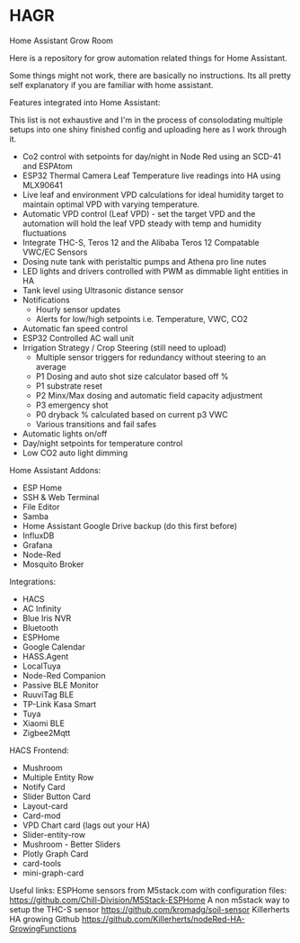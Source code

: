 # HAGR
Home Assistant Grow Room

Here is a repository for grow automation related things for Home Assistant.

Some things might not work, there are basically no instructions. Its all pretty self explanatory if you are familiar with home assistant. 

Features integrated into Home Assistant:

This list is not exhaustive and I'm in the process of consolodating multiple setups into one shiny finished config and uploading here as I work through it.

- Co2 control with setpoints for day/night in Node Red using an SCD-41 and ESPAtom
- ESP32 Thermal Camera Leaf Temperature live readings into HA using MLX90641
- Live leaf and environment VPD calculations for ideal humidity target to maintain optimal VPD with varying temperature.
- Automatic VPD control (Leaf VPD) - set the target VPD and the automation will hold the leaf VPD steady with temp and humidity fluctuations
- Integrate THC-S, Teros 12 and the Alibaba Teros 12 Compatable VWC/EC Sensors
- Dosing nute tank with peristaltic pumps and Athena pro line nutes
- LED lights and drivers controlled with PWM as dimmable light entities in HA
- Tank level using Ultrasonic distance sensor
- Notifications
  - Hourly sensor updates
  - Alerts for low/high setpoints i.e. Temperature, VWC, CO2
- Automatic fan speed control
- ESP32 Controlled AC wall unit
- Irrigation Strategy / Crop Steering (still need to upload)
  - Multiple sensor triggers for redundancy without steering to an average
  - P1 Dosing and auto shot size calculator based off %
  - P1 substrate reset
  - P2 Minx/Max dosing and automatic field capacity adjustment
  - P3 emergency shot
  - P0 dryback % calculated based on current p3 VWC
  - Various transitions and fail safes
- Automatic lights on/off
- Day/night setpoints for temperature control
- Low CO2 auto light dimming

Home Assistant Addons: 
- ESP Home
- SSH & Web Terminal
- File Editor
- Samba
- Home Assistant Google Drive backup (do this first before)
- InfluxDB
- Grafana
- Node-Red
- Mosquito Broker


Integrations: 
  - HACS
  - AC Infinity
  - Blue Iris NVR
  - Bluetooth
  - ESPHome
  - Google Calendar
  - HASS.Agent
  - LocalTuya
  - Node-Red Companion
  - Passive BLE Monitor
  - RuuviTag BLE
  - TP-Link Kasa Smart
  - Tuya
  - Xiaomi BLE
  - Zigbee2Mqtt

HACS Frontend:
 - Mushroom
 - Multiple Entity Row
 - Notify Card
 - Slider Button Card
 - Layout-card
 - Card-mod
 - VPD Chart card (lags out your HA)
 - Slider-entity-row
 - Mushroom - Better Sliders
 - Plotly Graph Card
 - card-tools
 - mini-graph-card

Useful links: 
ESPHome sensors from M5stack.com with configuration files: https://github.com/Chill-Division/M5Stack-ESPHome
A non m5stack way to setup the THC-S sensor  https://github.com/kromadg/soil-sensor
Killerherts HA growing Github https://github.com/Killerherts/nodeRed-HA-GrowingFunctions


